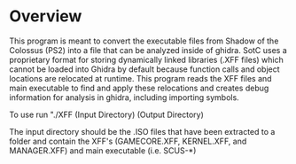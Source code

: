 # Overview
This program is meant to convert the executable files from Shadow of the Colossus (PS2) into a file that can be analyzed inside of ghidra. SotC uses a proprietary format for storing dynamically linked libraries (.XFF files) which cannot be loaded into Ghidra by default because function calls and object locations are relocated at runtime. This program reads the XFF files and main executable to find and apply these relocations and creates debug information for analysis in ghidra, including importing symbols.

To use run "./XFF (Input Directory) (Output Directory)

The input directory should be the .ISO files that have been extracted to a folder and contain the XFF's (GAMECORE.XFF, KERNEL.XFF, and MANAGER.XFF) and main executable (i.e. SCUS-*)
